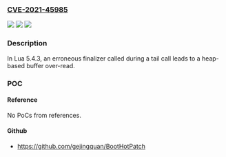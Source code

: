 ### [CVE-2021-45985](https://cve.mitre.org/cgi-bin/cvename.cgi?name=CVE-2021-45985)
![](https://img.shields.io/static/v1?label=Product&message=n%2Fa&color=blue)
![](https://img.shields.io/static/v1?label=Version&message=n%2Fa&color=blue)
![](https://img.shields.io/static/v1?label=Vulnerability&message=n%2Fa&color=brighgreen)

### Description

In Lua 5.4.3, an erroneous finalizer called during a tail call leads to a heap-based buffer over-read.

### POC

#### Reference
No PoCs from references.

#### Github
- https://github.com/gejingquan/BootHotPatch

